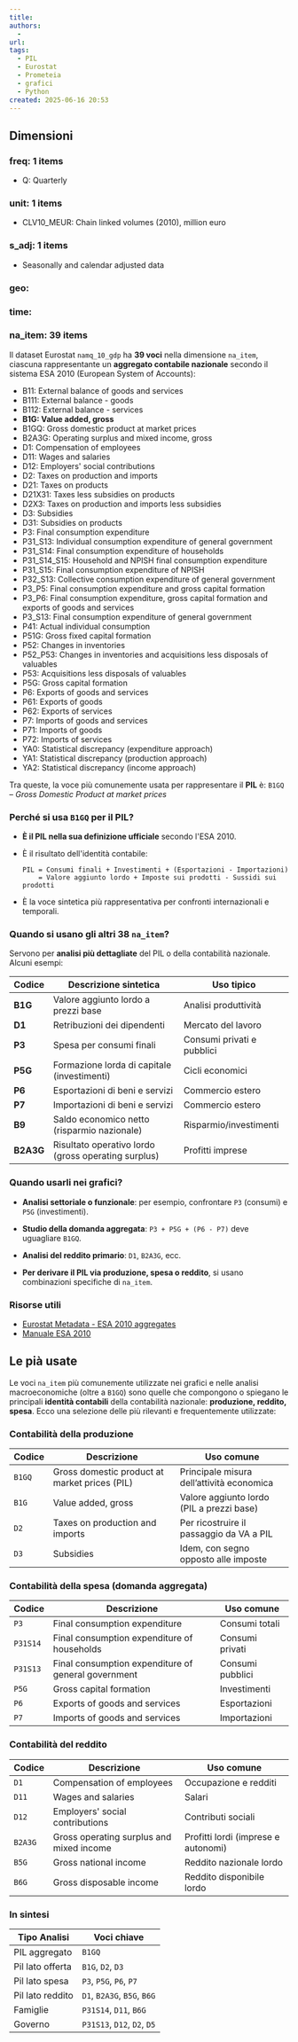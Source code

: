 ```yaml
---
title:
authors:
  - 
url:
tags:
  - PIL
  - Eurostat
  - Prometeia
  - grafici
  - Python
created: 2025-06-16 20:53
---
```

## Dimensioni
### freq: 1 items
- Q: Quarterly

### unit: 1 items
- CLV10_MEUR: Chain linked volumes (2010), million euro

### s_adj: 1 items
- Seasonally and calendar adjusted data

### geo: 

### time: 

### na_item: 39 items

Il dataset Eurostat `namq_10_gdp` ha **39 voci** nella dimensione `na_item`, ciascuna rappresentante un **aggregato contabile nazionale** secondo il sistema ESA 2010 (European System of Accounts):

  - B11: External balance of goods and services
  - B111: External balance - goods
  - B112: External balance - services
  - **B1G: Value added, gross**
  - B1GQ: Gross domestic product at market prices
  - B2A3G: Operating surplus and mixed income, gross
  - D1: Compensation of employees
  - D11: Wages and salaries
  - D12: Employers' social contributions
  - D2: Taxes on production and imports
  - D21: Taxes on products
  - D21X31: Taxes less subsidies on products
  - D2X3: Taxes on production and imports less subsidies
  - D3: Subsidies
  - D31: Subsidies on products
  - P3: Final consumption expenditure
  - P31_S13: Individual consumption expenditure of general government
  - P31_S14: Final consumption expenditure of households
  - P31_S14_S15: Household and NPISH final consumption expenditure
  - P31_S15: Final consumption expenditure of NPISH
  - P32_S13: Collective consumption expenditure of general government
  - P3_P5: Final consumption expenditure and gross capital formation
  - P3_P6: Final consumption expenditure, gross capital formation and exports of goods and services
  - P3_S13: Final consumption expenditure of general government
  - P41: Actual individual consumption
  - P51G: Gross fixed capital formation
  - P52: Changes in inventories
  - P52_P53: Changes in inventories and acquisitions less disposals of valuables
  - P53: Acquisitions less disposals of valuables
  - P5G: Gross capital formation
  - P6: Exports of goods and services
  - P61: Exports of goods
  - P62: Exports of services
  - P7: Imports of goods and services
  - P71: Imports of goods
  - P72: Imports of services
  - YA0: Statistical discrepancy (expenditure approach)
  - YA1: Statistical discrepancy (production approach)
  - YA2: Statistical discrepancy (income approach)

 Tra queste, la voce più comunemente usata per rappresentare il **PIL** è: `B1GQ` – _Gross Domestic Product at market prices_


### Perché si usa `B1GQ` per il PIL?

- **È il PIL nella sua definizione ufficiale** secondo l'ESA 2010.
    
- È il risultato dell'identità contabile:
    
    ```
    PIL = Consumi finali + Investimenti + (Esportazioni - Importazioni)
        = Valore aggiunto lordo + Imposte sui prodotti - Sussidi sui prodotti
    ```
    
- È la voce sintetica più rappresentativa per confronti internazionali e temporali.
    

### Quando si usano gli altri 38 `na_item`?

Servono per **analisi più dettagliate** del PIL o della contabilità nazionale. Alcuni esempi:

|Codice|Descrizione sintetica|Uso tipico|
|---|---|---|
|**B1G**|Valore aggiunto lordo a prezzi base|Analisi produttività|
|**D1**|Retribuzioni dei dipendenti|Mercato del lavoro|
|**P3**|Spesa per consumi finali|Consumi privati e pubblici|
|**P5G**|Formazione lorda di capitale (investimenti)|Cicli economici|
|**P6**|Esportazioni di beni e servizi|Commercio estero|
|**P7**|Importazioni di beni e servizi|Commercio estero|
|**B9**|Saldo economico netto (risparmio nazionale)|Risparmio/investimenti|
|**B2A3G**|Risultato operativo lordo (gross operating surplus)|Profitti imprese|

### Quando usarli nei grafici?

- **Analisi settoriale o funzionale**: per esempio, confrontare `P3` (consumi) e `P5G` (investimenti).
    
- **Studio della domanda aggregata**: `P3 + P5G + (P6 - P7)` deve uguagliare `B1GQ`.
    
- **Analisi del reddito primario**: `D1`, `B2A3G`, ecc.
    
- **Per derivare il PIL via produzione, spesa o reddito**, si usano combinazioni specifiche di `na_item`.
    

### Risorse utili

- [Eurostat Metadata - ESA 2010 aggregates](https://ec.europa.eu/eurostat/cache/metadata/en/nama_10_gdp_esms.htm)
- [Manuale ESA 2010](https://ec.europa.eu/eurostat/documents/3859598/5925693/KS-02-13-269-EN.PDF)



## Le pià usate

Le voci `na_item` più comunemente utilizzate nei grafici e nelle analisi macroeconomiche (oltre a `B1GQ`) sono quelle che compongono o spiegano le principali **identità contabili** della contabilità nazionale: **produzione, reddito, spesa**. 
Ecco una selezione delle più rilevanti e frequentemente utilizzate:

### **Contabilità della produzione**

|Codice|Descrizione|Uso comune|
|---|---|---|
|`B1GQ`|Gross domestic product at market prices (PIL)|Principale misura dell’attività economica|
|`B1G`|Value added, gross|Valore aggiunto lordo (PIL a prezzi base)|
|`D2`|Taxes on production and imports|Per ricostruire il passaggio da VA a PIL|
|`D3`|Subsidies|Idem, con segno opposto alle imposte|


### **Contabilità della spesa (domanda aggregata)**

|Codice|Descrizione|Uso comune|
|---|---|---|
|`P3`|Final consumption expenditure|Consumi totali|
|`P31S14`|Final consumption expenditure of households|Consumi privati|
|`P31S13`|Final consumption expenditure of general government|Consumi pubblici|
|`P5G`|Gross capital formation|Investimenti|
|`P6`|Exports of goods and services|Esportazioni|
|`P7`|Imports of goods and services|Importazioni|


### **Contabilità del reddito**

|Codice|Descrizione|Uso comune|
|---|---|---|
|`D1`|Compensation of employees|Occupazione e redditi|
|`D11`|Wages and salaries|Salari|
|`D12`|Employers' social contributions|Contributi sociali|
|`B2A3G`|Gross operating surplus and mixed income|Profitti lordi (imprese e autonomi)|
|`B5G`|Gross national income|Reddito nazionale lordo|
|`B6G`|Gross disposable income|Reddito disponibile lordo|


### In sintesi

|Tipo Analisi|Voci chiave|
|---|---|
|PIL aggregato|`B1GQ`|
|Pil lato offerta|`B1G`, `D2`, `D3`|
|Pil lato spesa|`P3`, `P5G`, `P6`, `P7`|
|Pil lato reddito|`D1`, `B2A3G`, `B5G`, `B6G`|
|Famiglie|`P31S14`, `D11`, `B6G`|
|Governo|`P31S13`, `D12`, `D2`, `D5`|
